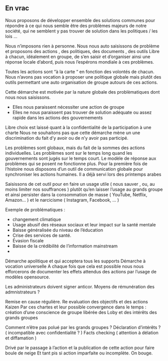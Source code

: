 ## En vrac

Nous proposons de développer ensemble des solutions communes pour répondre à ce qui nous semble être des problèmes majeurs de notre société, qui ne semblent y pas trouver de solution dans les politiques / les lois …


Nous n’imposons rien à personne. Nous nous auto saisissons de problème et proposons des actions , des politiques, des documents , des outils 
Libre à chacun, idéalement en groupe, de s’en saisir et d’organiser ainsi une réponse locale d’abord, puis nous l’espérons mondiale à ces problèmes.


Toutes les actions sont “à la carte “ en fonction des volontés de chacun. Nous n’avons pas vocation à proposer une politique globale mais plutôt des outils permettant une auto organisation de groupe autours de ces actions. 


Cette démarche est motivée par la nature globale des problèmatiques dont nous nous saisissons. 
- Elles nous paraissent nécessiter une action de groupe
- Elles ne nous paraissent pas trouver de solution adéquate ou assez rapide dans les actions des gouvernements


Libre choix est laissé quant à la confidentialité de la participation à une charte 
Nous ne souhaitons pas que cette démarche mène un une discrimination du fait d’y avoir ou de n’y avoir pas participé. 


Les problèmes sont globaux, mais du fait de la sommes des actions individuelles. 
Les problèmes sont sur le temps long quand les gouvernements sont jugés sur le temps court. 
Le modèle de réponse aux problèmes qui se posent ne fonctionne plus. 
Pour la première fois de l’histoire nous disposons d’un outil de communication globale pour synchroniser les actions humaines.
Il a déjà servi lors des printemps arabes


Saisissons de cet outil pour en faire un usage utile ( nous sauver , ou, au moins limiter nos souffrances ) plutôt qu’en laisser l’usage au grands groupe et ainsi persister dans la consommation de masse ( YouTube, Netflix, Amazon… ) et le narcicisme ( Instagram, Facebook, … )



Exemple de problématiques : 
- changement climatique 
- Usage abusif des réseaux sociaux et leur impact sur la santé mentale 
- Baisse généralisée du niveau de l’éducation 
- Crise des services de santé. 
- Évasion fiscale 
- Baisse de la crédibilité de l’information mainstream 
- 


Démarche apolitique et qui acceptera tous les supports 
Démarche à vocation universelle
A chaque fois que cela est possible nous nous efforcerons de documenter les effets attendus des actions par l’usage de modèles opensource. 



Les administrateurs doivent signer anticor. 
Moyens de rémunération des admnistrateurs ?


Remise en cause régulière. 
Re evaluation des objectifs et des actions
Kaizen 
Par ces chartes et leur possible convergence dans le temps :  création d’une conscience de groupe libérée des Loby et des intérêts des grands groupes 

Comment n’être pas polué par les grands groupes ? 
Déclaration d’intérêts ?  ( incompatible avec confidentialité ? ) 
Facts checking ( attention à délation et diffamation )



Drivé par le passage à l’action et la publication de cette action pour faire boule de neige 
Et tant pis si action imparfaite ou incomplète. On bouge. 

